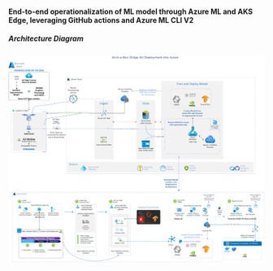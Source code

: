 #### End-to-end operationalization of ML model through Azure ML and AKS Edge, leveraging GitHub actions and Azure ML CLI V2

##### Architecture Diagram
<img src="./images/Pattern2.A.EdgeAI.png" />